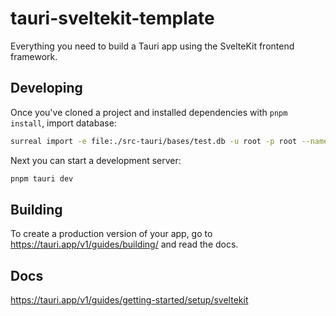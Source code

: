 # tauri-sveltekit-template

Everything you need to build a Tauri app using the SvelteKit frontend framework.

## Developing

Once you've cloned a project and installed dependencies with `pnpm install`, import database:

```bash
surreal import -e file:./src-tauri/bases/test.db -u root -p root --namespace test --database test.db ./src-tauri/bases/database.surql
```

Next you can start a development server:
```bash
pnpm tauri dev
```

## Building

To create a production version of your app, go to <https://tauri.app/v1/guides/building/> and read the docs.

## Docs

<https://tauri.app/v1/guides/getting-started/setup/sveltekit>
